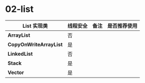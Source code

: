 # 02-list

| List 实现类              | 线程安全 | 备注 | 是否推荐使用 |
| ------------------------ | -------- | ---- | ------------ |
| **ArrayList**            | 否       |      |              |
| **CopyOnWriteArrayList** | 是       |      |              |
| **LinkedList**           | 否       |      |              |
| **Stack**                | 是       |      |              |
| **Vector**               | 是       |      |              |

